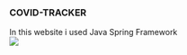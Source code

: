 ### COVID-TRACKER
In this website i used Java Spring Framework
<br>
<img src ="https://www.google.com/imgres?imgurl=https%3A%2F%2F4.bp.blogspot.com%2F-ou-a_Aa1t7A%2FW6IhNc3Q0gI%2FAAAAAAAAD6Y%2Fpwh44arKiuM_NBqB1H7Pz4-7QhUxAgZkACLcBGAs%2Fs1600%2Fspring-boot-logo.png&imgrefurl=https%3A%2F%2Fwww.javaguides.net%2Fp%2Fspring-boot-tutorial.html&tbnid=fZdb0XjiIqF9BM&vet=12ahUKEwiGt83p9Nv0AhXb-TgGHbAqDBQQMygAegUIARDKAQ..i&docid=SQonjMaEgccoxM&w=600&h=315&itg=1&q=SPRING%20BOOT&ved=2ahUKEwiGt83p9Nv0AhXb-TgGHbAqDBQQMygAegUIARDKAQ">
